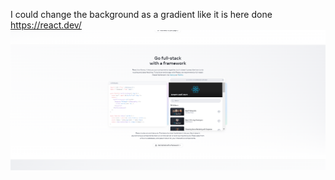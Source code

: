 I could change the background as a gradient like it is here done
https://react.dev/
![alt text](image.png)
